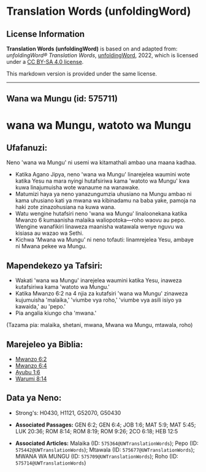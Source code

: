 # Translation Words (unfoldingWord)

## License Information

**Translation Words (unfoldingWord)** is based on and adapted from: _unfoldingWord® Translation Words_, [unfoldingWord](https://unfoldingword.org/utw), 2022, which is licensed under a [CC BY-SA 4.0 license](https://creativecommons.org/licenses/by-sa/4.0/legalcode.en).

This markdown version is provided under the same license.



--------------------------------

## Wana wa Mungu (id: 575711)

wana wa Mungu, watoto wa Mungu
==============================

Ufafanuzi:
----------

Neno 'wana wa Mungu' ni usemi wa kitamathali ambao una maana kadhaa.

* Katika Agano Jipya, neno 'wana wa Mungu' linarejelea waumini wote katika Yesu na mara nyingi hutafsiriwa kama 'watoto wa Mungu' kwa kuwa linajumuisha wote wanaume na wanawake.
* Matumizi haya ya neno yanazungumzia uhusiano na Mungu ambao ni kama uhusiano kati ya mwana wa kibinadamu na baba yake, pamoja na haki zote zinazohusiana na kuwa wana.
* Watu wengine hutafsiri neno 'wana wa Mungu' linaloonekana katika Mwanzo 6 kumaanisha malaika waliopotoka—roho waovu au pepo. Wengine wanafikiri linaweza maanisha watawala wenye nguvu wa kisiasa au wazao wa Sethi.
* Kichwa 'Mwana wa Mungu' ni neno tofauti: linamrejelea Yesu, ambaye ni Mwana pekee wa Mungu.

Mapendekezo ya Tafsiri:
-----------------------

* Wakati 'wana wa Mungu' inarejelea waumini katika Yesu, inaweza kutafsiriwa kama 'watoto wa Mungu.'
* Katika Mwanzo 6:2 na 4 njia za kutafsiri 'wana wa Mungu' zinaweza kujumuisha 'malaika,' 'viumbe vya roho,' 'viumbe vya asili isiyo ya kawaida,' au 'pepo.'
* Pia angalia kiungo cha 'mwana.'

(Tazama pia: malaika, shetani, mwana, Mwana wa Mungu, mtawala, roho)

Marejeleo ya Biblia:
--------------------

* [Mwanzo 6:2](https://ref.ly/Gen6:2)
* [Mwanzo 6:4](https://ref.ly/Gen6:4)
* [Ayubu 1:6](https://ref.ly/Job1:6)
* [Warumi 8:14](https://ref.ly/Rom8:14)

Data ya Neno:
-------------

* Strong's: H0430, H1121, G52070, G50430

* **Associated Passages:** GEN 6:2; GEN 6:4; JOB 1:6; MAT 5:9; MAT 5:45; LUK 20:36; ROM 8:14; ROM 8:19; ROM 9:26; 2CO 6:18; HEB 12:5
* **Associated Articles:** Malaika (ID: `575364@UWTranslationWords`); Pepo (ID: `575442@UWTranslationWords`); Mtawala (ID: `575677@UWTranslationWords`); MWANA WA MUNGU (ID: `575709@UWTranslationWords`); Roho (ID: `575714@UWTranslationWords`)


